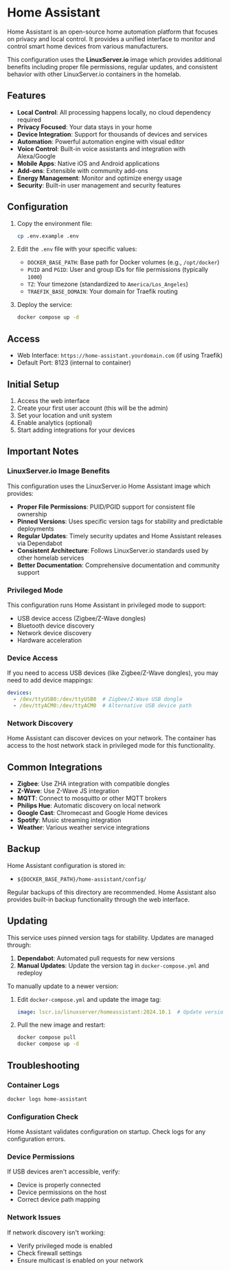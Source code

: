 # Home Assistant

Home Assistant is an open-source home automation platform that focuses on privacy and local control. It provides a unified interface to monitor and control smart home devices from various manufacturers.

This configuration uses the **LinuxServer.io** image which provides additional benefits including proper file permissions, regular updates, and consistent behavior with other LinuxServer.io containers in the homelab.

## Features

- **Local Control**: All processing happens locally, no cloud dependency required
- **Privacy Focused**: Your data stays in your home
- **Device Integration**: Support for thousands of devices and services
- **Automation**: Powerful automation engine with visual editor
- **Voice Control**: Built-in voice assistants and integration with Alexa/Google
- **Mobile Apps**: Native iOS and Android applications
- **Add-ons**: Extensible with community add-ons
- **Energy Management**: Monitor and optimize energy usage
- **Security**: Built-in user management and security features

## Configuration

1. Copy the environment file:
   ```bash
   cp .env.example .env
   ```

2. Edit the `.env` file with your specific values:
   - `DOCKER_BASE_PATH`: Base path for Docker volumes (e.g., `/opt/docker`)
   - `PUID` and `PGID`: User and group IDs for file permissions (typically `1000`)
   - `TZ`: Your timezone (standardized to `America/Los_Angeles`)
   - `TRAEFIK_BASE_DOMAIN`: Your domain for Traefik routing

3. Deploy the service:
   ```bash
   docker compose up -d
   ```

## Access

- Web Interface: `https://home-assistant.yourdomain.com` (if using Traefik)
- Default Port: 8123 (internal to container)

## Initial Setup

1. Access the web interface
2. Create your first user account (this will be the admin)
3. Set your location and unit system
4. Enable analytics (optional)
5. Start adding integrations for your devices

## Important Notes

### LinuxServer.io Image Benefits
This configuration uses the LinuxServer.io Home Assistant image which provides:
- **Proper File Permissions**: PUID/PGID support for consistent file ownership
- **Pinned Versions**: Uses specific version tags for stability and predictable deployments
- **Regular Updates**: Timely security updates and Home Assistant releases via Dependabot
- **Consistent Architecture**: Follows LinuxServer.io standards used by other homelab services
- **Better Documentation**: Comprehensive documentation and community support

### Privileged Mode
This configuration runs Home Assistant in privileged mode to support:
- USB device access (Zigbee/Z-Wave dongles)
- Bluetooth device discovery
- Network device discovery
- Hardware acceleration

### Device Access
If you need to access USB devices (like Zigbee/Z-Wave dongles), you may need to add device mappings:

```yaml
devices:
  - /dev/ttyUSB0:/dev/ttyUSB0  # Zigbee/Z-Wave USB dongle
  - /dev/ttyACM0:/dev/ttyACM0  # Alternative USB device path
```

### Network Discovery
Home Assistant can discover devices on your network. The container has access to the host network stack in privileged mode for this functionality.

## Common Integrations

- **Zigbee**: Use ZHA integration with compatible dongles
- **Z-Wave**: Use Z-Wave JS integration
- **MQTT**: Connect to mosquitto or other MQTT brokers
- **Philips Hue**: Automatic discovery on local network
- **Google Cast**: Chromecast and Google Home devices
- **Spotify**: Music streaming integration
- **Weather**: Various weather service integrations

## Backup

Home Assistant configuration is stored in:
- `${DOCKER_BASE_PATH}/home-assistant/config/`

Regular backups of this directory are recommended. Home Assistant also provides built-in backup functionality through the web interface.

## Updating

This service uses pinned version tags for stability. Updates are managed through:

1. **Dependabot**: Automated pull requests for new versions
2. **Manual Updates**: Update the version tag in `docker-compose.yml` and redeploy

To manually update to a newer version:

1. Edit `docker-compose.yml` and update the image tag:
   ```yaml
   image: lscr.io/linuxserver/homeassistant:2024.10.1  # Update version here
   ```

2. Pull the new image and restart:
   ```bash
   docker compose pull
   docker compose up -d
   ```

## Troubleshooting

### Container Logs
```bash
docker logs home-assistant
```

### Configuration Check
Home Assistant validates configuration on startup. Check logs for any configuration errors.

### Device Permissions
If USB devices aren't accessible, verify:
- Device is properly connected
- Device permissions on the host
- Correct device path mapping

### Network Issues
If network discovery isn't working:
- Verify privileged mode is enabled
- Check firewall settings
- Ensure multicast is enabled on your network